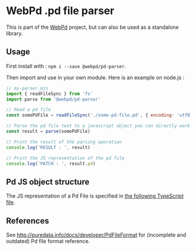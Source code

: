 WebPd .pd file parser
========================

This is part of the [WebPd](https://github.com/sebpiq/WebPd) project, but can also be used as a standalone library.


Usage
---------

First install with : `npm i --save @webpd/pd-parser`.

Then import and use in your own module. Here is an example on node.js :

```js
// my-parser.mjs
import { readFileSync } from 'fs'
import parse from '@webpd/pd-parser'

// Read a pd file
const somePdFile = readFileSync('./some-pd-file.pd', { encoding: 'utf8' })

// Parse the pd file text to a javascript object you can directly work with
const result = parse(somePdFile)

// Print the result of the parsing operation
console.log('RESULT : ', result)

// Print the JS representation of the pd file
console.log('PATCH : ', result.pd)
```


Pd JS object structure
---------------------------

The JS representation of a Pd File is specified in [the following TypeScript file](./src/types.ts).


References
------------

See http://puredata.info/docs/developer/PdFileFormat for (incomplete and outdated) Pd file format reference.
